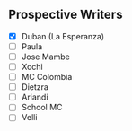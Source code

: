 ## Prospective Writers
- [x] Duban (La Esperanza)
- [ ] Paula
- [ ] Jose Mambe
- [ ] Xochi
- [ ] MC Colombia
- [ ] Dietzra
- [ ] Ariandi
- [ ] School MC
- [ ] Velli